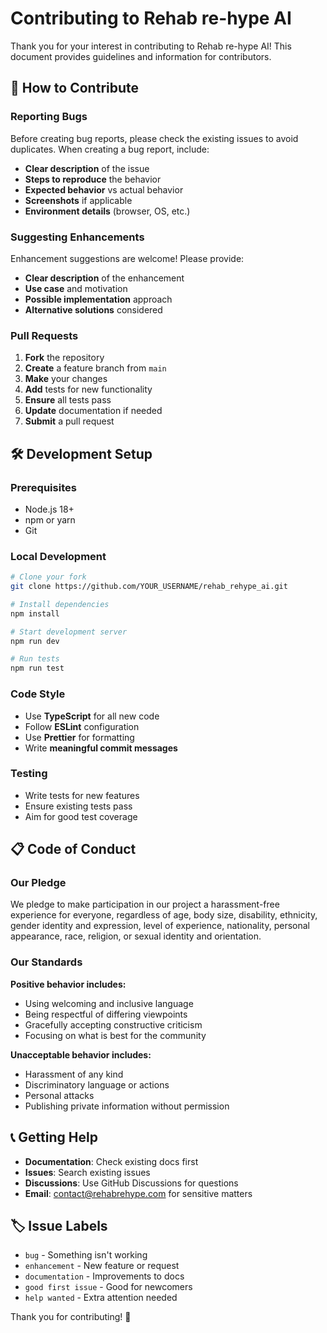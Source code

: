 # Contributing to Rehab re-hype AI

Thank you for your interest in contributing to Rehab re-hype AI! This document provides guidelines and information for contributors.

## 🤝 How to Contribute

### Reporting Bugs

Before creating bug reports, please check the existing issues to avoid duplicates. When creating a bug report, include:

- **Clear description** of the issue
- **Steps to reproduce** the behavior
- **Expected behavior** vs actual behavior
- **Screenshots** if applicable
- **Environment details** (browser, OS, etc.)

### Suggesting Enhancements

Enhancement suggestions are welcome! Please provide:

- **Clear description** of the enhancement
- **Use case** and motivation
- **Possible implementation** approach
- **Alternative solutions** considered

### Pull Requests

1. **Fork** the repository
2. **Create** a feature branch from `main`
3. **Make** your changes
4. **Add** tests for new functionality
5. **Ensure** all tests pass
6. **Update** documentation if needed
7. **Submit** a pull request

## 🛠️ Development Setup

### Prerequisites

- Node.js 18+
- npm or yarn
- Git

### Local Development

```bash
# Clone your fork
git clone https://github.com/YOUR_USERNAME/rehab_rehype_ai.git

# Install dependencies
npm install

# Start development server
npm run dev

# Run tests
npm run test
```

### Code Style

- Use **TypeScript** for all new code
- Follow **ESLint** configuration
- Use **Prettier** for formatting
- Write **meaningful commit messages**

### Testing

- Write tests for new features
- Ensure existing tests pass
- Aim for good test coverage

## 📋 Code of Conduct

### Our Pledge

We pledge to make participation in our project a harassment-free experience for everyone, regardless of age, body size, disability, ethnicity, gender identity and expression, level of experience, nationality, personal appearance, race, religion, or sexual identity and orientation.

### Our Standards

**Positive behavior includes:**
- Using welcoming and inclusive language
- Being respectful of differing viewpoints
- Gracefully accepting constructive criticism
- Focusing on what is best for the community

**Unacceptable behavior includes:**
- Harassment of any kind
- Discriminatory language or actions
- Personal attacks
- Publishing private information without permission

## 📞 Getting Help

- **Documentation**: Check existing docs first
- **Issues**: Search existing issues
- **Discussions**: Use GitHub Discussions for questions
- **Email**: contact@rehabrehype.com for sensitive matters

## 🏷️ Issue Labels

- `bug` - Something isn't working
- `enhancement` - New feature or request
- `documentation` - Improvements to docs
- `good first issue` - Good for newcomers
- `help wanted` - Extra attention needed

Thank you for contributing! 🎵